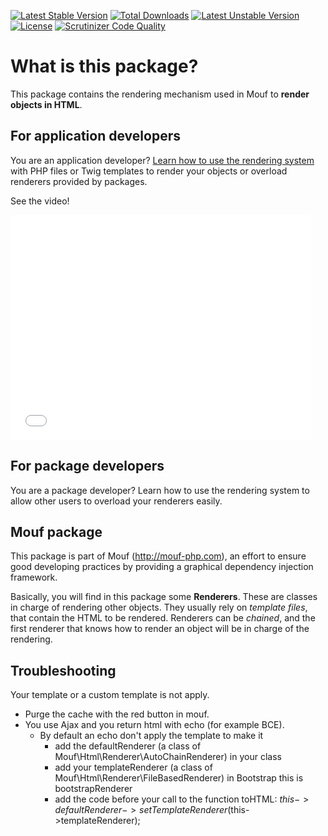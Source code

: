 [![Latest Stable Version](https://poser.pugx.org/mouf/html.renderer/v/stable.svg)](https://packagist.org/packages/mouf/html.renderer) [![Total Downloads](https://poser.pugx.org/mouf/html.renderer/downloads.svg)](https://packagist.org/packages/mouf/html.renderer) [![Latest Unstable Version](https://poser.pugx.org/mouf/html.renderer/v/unstable.svg)](https://packagist.org/packages/mouf/html.renderer) [![License](https://poser.pugx.org/mouf/html.renderer/license.svg)](https://packagist.org/packages/mouf/html.renderer) 
[![Scrutinizer Code Quality](https://scrutinizer-ci.com/g/thecodingmachine/html.renderer/badges/quality-score.png?b=1.3)](https://scrutinizer-ci.com/g/thecodingmachine/html.renderer/?branch=1.3)

What is this package?
=====================

This package contains the rendering mechanism used in Mouf to **render objects in HTML**.

For application developers
--------------------------
You are an application developer? [Learn how to use the rendering system](doc/for_application_developers.md) with PHP files or Twig templates
to render your objects or overload renderers provided by packages.

See the video!

<iframe width="480" height="360" src="//www.youtube.com/embed/f2MyYSUic1U" frameborder="0" allowfullscreen></iframe>

For package developers
--------------------------------
You are a package developer? Learn how to use the rendering system to allow other users to overload
your renderers easily.


Mouf package
------------

This package is part of Mouf (http://mouf-php.com), an effort to ensure good developing practices by providing a graphical dependency injection framework.

Basically, you will find in this package some **Renderers**. These are classes in charge of rendering other objects.
They usually rely on *template files*, that contain the HTML to be rendered.
Renderers can be *chained*, and the first renderer that knows how to render an object will be in charge of the rendering.

Troubleshooting
---------------

Your template or a custom template is not apply.

* Purge the cache with the red button in mouf.
* You use Ajax and you return html with echo (for example BCE).
	* By default an echo don't apply the template to make it
		* add the defaultRenderer (a class of Mouf\Html\Renderer\AutoChainRenderer) in your class
		* add your templateRenderer (a class of Mouf\Html\Renderer\FileBasedRenderer) in Bootstrap this is bootstrapRenderer
		* add the code before your call to the function toHTML: $this->defaultRenderer->setTemplateRenderer($this->templateRenderer);
